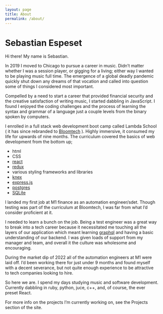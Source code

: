```yaml
---
layout: page
title: About
permalink: /about/
---
```

# Sebastian Espeset

Hi there! My name is Sebastian. 

In 2019 I moved to Chicago to pursue a career in music. Didn’t matter whether I was a session player, or gigging for a living; either way I wanted to be playing music full time. The emergence of a global deadly pandemic quickly shut down any dreams of that vocation and called into question some of things I considered most important.

Compelled by a need to start a career that provided financial security and the creative satisfaction of writing music, I started dabbling in JavaScript. I found I enjoyed the coding challenges and the process of learning the syntax and grammar of a language just a couple levels from the binary spoken by computers.

I enrolled in a full stack web development boot camp called Lambda School ( it has since rebranded to [Bloomtech](https://www.bloomtech.com/) ).  Highly immersive, it consumed my life for upwards of nine months. The curriculum covered the basics of web development from the bottom up; 

- html
- CSS
- [react](https://reactjs.org/)
- [redux](https://redux.js.org/)
- various styling frameworks and libraries
- [knex](https://knexjs.org/)
- [express.js](https://expressjs.com/)
- [postgres](https://www.postgresql.org/)  [](https://www.sqlite.org/index.html)
- [SQLite](https://www.sqlite.org/index.html)

I landed my first job at M1 finance as an automation engineer/sdet. Though testing was part of the curriculum at Bloomtech, I was far from what I’d consider proficient at it. 

I needed to learn a bunch on the job. Being a test engineer was a great way to break into a tech career because it necessitated me touching all the layers of our application which meant learning [graphql](https://graphql.org/) and having a basic understanding of our backend.  I was given loads of support from my manager and team, and overall it the culture was wholesome and encouraging. 

During the market dip of 2022 all of the automation engineers at M1 were laid off. I’d been working there for just under 9 months and found myself with a decent severance, but not quite enough experience to be attractive to tech companies looking to hire. 

So here we are. I spend my days studying music and software development. Currently dabbling in ruby, python, juce, c++, and, of course, the ever preset React.

For more info on the projects I’m currently working on, see the Projects section of the site.
